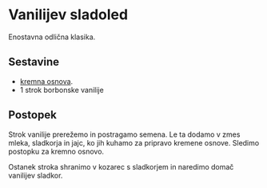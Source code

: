 # Vanilijev sladoled

Enostavna odlična klasika.

## Sestavine

 * [kremna osnova](../Osnova.md).
 * 1 strok borbonske vanilije

## Postopek
 
Strok vanilije prerežemo in postragamo semena. Le ta dodamo v zmes mleka, sladkorja in jajc, ko jih kuhamo za pripravo kremene osnove. Sledimo postopku za kremno osnovo.

Ostanek stroka shranimo v kozarec s sladkorjem in naredimo domač vanilijev sladkor.
